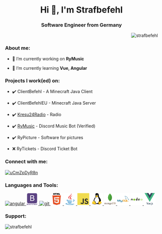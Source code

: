 <h1 align="center">Hi 👋, I'm Strafbefehl</h1>
<h3 align="center">Software Engineer from Germany</h3>

<p>&nbsp;<img align="right" src="https://github-readme-stats.vercel.app/api?username=Strafbefehl&show_icons=true&theme=radical" alt="strafbefehl" /></p>
<h3 align="left">About me:</h3>

- 🔭 I’m currently working on **RyMusic**

- 🌱 I’m currently learning **Vue, Angular**


<h3 align="left">Projects I work(ed) on:</h3>

- ✔️ ClientBefehl - A Minecraft Java Client

- ✔️ ClientBefehlEU - Minecraft Java Server

- ✔️ [Kresu24Radio](https://laut.fm/kresu24radio) - Radio

- ✔️ [RyMusic](https://discord.com/oauth2/authorize?client_id=794898171679473685&scope=bot&permissions=8) - Discord Music Bot (Verified)

- ✔️ RyPicture - Software for pictures

- ❌ RyTickets - Discord Ticket Bot
  

<h3 align="left">Connect with me:</h3>
<p align="left">
<a href="https://discord.gg/uCmZpDyR8n" target="blank"><img align="center" src="https://raw.githubusercontent.com/rahuldkjain/github-profile-readme-generator/master/src/images/icons/Social/discord.svg" alt="uCmZpDyR8n" height="30" width="40" /></a>
</p>

<h3 align="left">Languages and Tools:</h3>
<p align="left"> <a href="https://angular.io" target="_blank"> <img src="https://angular.io/assets/images/logos/angular/angular.svg" alt="angular" width="40" height="40"/> </a> <a href="https://getbootstrap.com" target="_blank"> <img src="https://raw.githubusercontent.com/devicons/devicon/master/icons/bootstrap/bootstrap-plain-wordmark.svg" alt="bootstrap" width="40" height="40"/> </a> <a href="https://git-scm.com/" target="_blank"> <img src="https://www.vectorlogo.zone/logos/git-scm/git-scm-icon.svg" alt="git" width="40" height="40"/> </a> <a href="https://www.w3.org/html/" target="_blank"> <img src="https://raw.githubusercontent.com/devicons/devicon/master/icons/html5/html5-original-wordmark.svg" alt="html5" width="40" height="40"/> </a> <a href="https://www.java.com" target="_blank"> <img src="https://raw.githubusercontent.com/devicons/devicon/master/icons/java/java-original.svg" alt="java" width="40" height="40"/> </a> <a href="https://developer.mozilla.org/en-US/docs/Web/JavaScript" target="_blank"> <img src="https://raw.githubusercontent.com/devicons/devicon/master/icons/javascript/javascript-original.svg" alt="javascript" width="40" height="40"/> </a> <a href="https://www.linux.org/" target="_blank"> <img src="https://raw.githubusercontent.com/devicons/devicon/master/icons/linux/linux-original.svg" alt="linux" width="40" height="40"/> </a> <a href="https://www.mongodb.com/" target="_blank"> <img src="https://raw.githubusercontent.com/devicons/devicon/master/icons/mongodb/mongodb-original-wordmark.svg" alt="mongodb" width="40" height="40"/> </a> <a href="https://www.mysql.com/" target="_blank"> <img src="https://raw.githubusercontent.com/devicons/devicon/master/icons/mysql/mysql-original-wordmark.svg" alt="mysql" width="40" height="40"/> </a> <a href="https://nodejs.org" target="_blank"> <img src="https://raw.githubusercontent.com/devicons/devicon/master/icons/nodejs/nodejs-original-wordmark.svg" alt="nodejs" width="40" height="40"/> </a> <a href="https://vuejs.org/" target="_blank"> <img src="https://raw.githubusercontent.com/devicons/devicon/master/icons/vuejs/vuejs-original-wordmark.svg" alt="vuejs" width="40" height="40"/> </a> </p>

<h3 align="left">Support:</h3>
<p><a href="https://www.buymeacoffee.com/strafbefehl"> <img align="left" src="https://cdn.buymeacoffee.com/buttons/v2/default-yellow.png" height="50" width="210" alt="strafbefehl" /></a></p><br><br>


